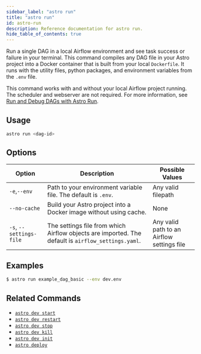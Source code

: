 ```yaml
---
sidebar_label: "astro run"
title: "astro run"
id: astro-run
description: Reference documentation for astro run.
hide_table_of_contents: true
---
```


Run a single DAG in a local Airflow environment and see task success or failure in your terminal. This command compiles any DAG file in your Astro project into a Docker container that is built from your local `Dockerfile`. It runs with the utility files, python packages, and environment variables from the `.env` file. 

This command works with and without your local Airflow project running. The scheduler and webserver are not required. For more information, see [Run and Debug DAGs with Astro Run](test-and-troubleshoot-locally.md#run-and-debug-dags-with-astro-run).

## Usage

```sh
astro run <dag-id>
```

## Options

| Option          | Description                   | Possible Values                                                  |
| -------------------- | ----------------------------------------------------------------------------------------------------------------------------------------------------- | ---------------------------------------------------------------- |
| `-e`,`--env`         | Path to your environment variable file. The default is `.env`.                                                                                             | Any valid filepath                                                  |
| `--no-cache`         | Build your Astro project into a Docker image without using cache.                  | None                                                             |
| `-s`, `--settings-file` | The settings file from which Airflow objects are imported. The default is `airflow_settings.yaml`. | Any valid path to an Airflow settings file                           |

## Examples

```sh
$ astro run example_dag_basic --env dev.env
```

## Related Commands

- [`astro dev start`](cli/astro-dev-start.md)
- [`astro dev restart`](cli/astro-dev-restart.md)
- [`astro dev stop`](cli/astro-dev-stop.md)
- [`astro dev kill`](cli/astro-dev-kill.md)
- [`astro dev init`](cli/astro-dev-init.md)
- [`astro deploy`](cli/deploy.md)